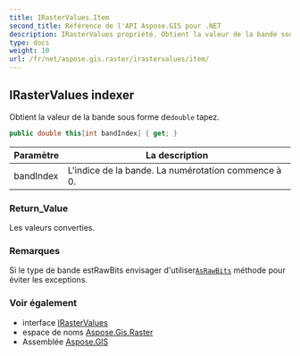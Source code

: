 ```yaml
---
title: IRasterValues.Item
second_title: Référence de l'API Aspose.GIS pour .NET
description: IRasterValues propriété. Obtient la valeur de la bande sous forme dedouble tapez.
type: docs
weight: 10
url: /fr/net/aspose.gis.raster/irastervalues/item/
---
```

## IRasterValues indexer

Obtient la valeur de la bande sous forme de`double` tapez.

```csharp
public double this[int bandIndex] { get; }
```

| Paramètre | La description |
| --- | --- |
| bandIndex | L'indice de la bande. La numérotation commence à 0. |

### Return_Value

Les valeurs converties.

### Remarques

Si le type de bande estRawBits envisager d'utiliser[`AsRawBits`](../asrawbits/) méthode pour éviter les exceptions.

### Voir également

* interface [IRasterValues](../)
* espace de noms [Aspose.Gis.Raster](../../irastervalues/)
* Assemblée [Aspose.GIS](../../../)


